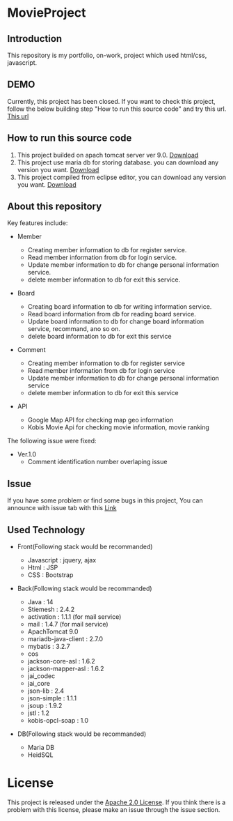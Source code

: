 # MovieProject

## Introduction 

This repository is my portfolio, on-work, project which used html/css, javascript.


## DEMO

Currently, this project has been closed.
If you want to check this project, follow the below building step "How to run this source code" and try this url.
[This url](http://localhost:8080/Movie/movie/board/index.do)


## How to run this source code

1. This project builded on apach tomcat server ver 9.0.
[Download](https://tomcat.apache.org/download-90.cgi)
2. This project use maria db for storing database. you can download any version you want.
[Download](https://mariadb.org/download/)
3. This project compiled from eclipse editor, you can download any version you want.
[Download](https://www.eclipse.org/downloads/)


## About this repository

Key features include:

- Member
    * Creating member information to db for register service.
    * Read member information from db for login service.
    * Update member information to db for change personal information service.
    * delete member information to db for exit this service.
    
- Board
    * Creating board information to db for writing information service.
    * Read board information from db for reading board service.
    * Update board information to db for change board information service, recommand, ano so on.
    * delete board information to db for exit this service
    
- Comment 
    * Creating member information to db for register service
    * Read member information from db for login service
    * Update member information to db for change personal information service
    * delete member information to db for exit this service
    
- API
    * Google Map API for checking map geo information
    * Kobis Movie Api for checking movie information, movie ranking

The following issue were fixed:

- Ver.1.0
    * Comment identification number overlaping issue


## Issue

If you have some problem or find some bugs in this project, You can announce with issue tab with this [Link](https://github.com/LucestDail/MovieProject/issues)


## Used Technology

- Front(Following stack would be recommanded)
    * Javascript : jquery, ajax
    * Html : JSP
    * CSS : Bootstrap
    
- Back(Following stack would be recommanded)
    * Java : 14
    * Stiemesh : 2.4.2
    * activation : 1.1.1 (for mail service)
    * mail : 1.4.7 (for mail service)
    * ApachTomcat 9.0
    * mariadb-java-client : 2.7.0
    * mybatis : 3.2.7
    * cos
    * jackson-core-asl : 1.6.2
    * jackson-mapper-asl : 1.6.2
    * jai_codec
    * jai_core
    * json-lib : 2.4
    * json-simple : 1.1.1
    * jsoup : 1.9.2
    * jstl : 1.2
    * kobis-opcl-soap : 1.0
    
- DB(Following stack would be recommanded)
    * Maria DB
    * HeidSQL


# License
This project is released under the [Apache 2.0 License](https://choosealicense.com/licenses/apache-2.0/). If you think there is a problem with this license, please make an issue through the issue section.
